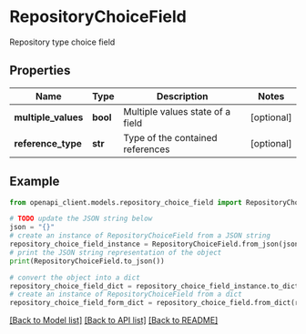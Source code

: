 # RepositoryChoiceField

Repository type choice field

## Properties

Name | Type | Description | Notes
------------ | ------------- | ------------- | -------------
**multiple_values** | **bool** | Multiple values state of a field | [optional] 
**reference_type** | **str** | Type of the contained references | [optional] 

## Example

```python
from openapi_client.models.repository_choice_field import RepositoryChoiceField

# TODO update the JSON string below
json = "{}"
# create an instance of RepositoryChoiceField from a JSON string
repository_choice_field_instance = RepositoryChoiceField.from_json(json)
# print the JSON string representation of the object
print(RepositoryChoiceField.to_json())

# convert the object into a dict
repository_choice_field_dict = repository_choice_field_instance.to_dict()
# create an instance of RepositoryChoiceField from a dict
repository_choice_field_form_dict = repository_choice_field.from_dict(repository_choice_field_dict)
```
[[Back to Model list]](../README.md#documentation-for-models) [[Back to API list]](../README.md#documentation-for-api-endpoints) [[Back to README]](../README.md)


